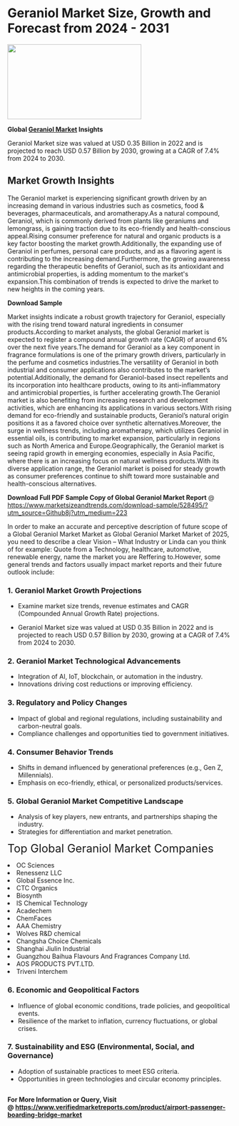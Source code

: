<H1>Geraniol Market Size, Growth and Forecast from 2024 - 2031</H1><img class="aligncenter size-medium wp-image-584254" src="https://thirdeyenews.in/wp-content/uploads/2024/09/Global-Market-Research-300x168.jpeg" alt="" width="300" height="168" /><p><strong>Global&nbsp;<a href="https://www.marketsizeandtrends.com/download-sample/528495/?utm_source=Github8j?utm_medium=223">Geraniol Market</a> Insights</strong></p><p>Geraniol Market size was valued at USD 0.35 Billion in 2022 and is projected to reach USD 0.57 Billion by 2030, growing at a CAGR of 7.4% from 2024 to 2030.</p><p><h2>Market Growth Insights</h2> <p>The Geraniol market is experiencing significant growth driven by an increasing demand in various industries such as cosmetics, food & beverages, pharmaceuticals, and aromatherapy.As a natural compound, Geraniol, which is commonly derived from plants like geraniums and lemongrass, is gaining traction due to its eco-friendly and health-conscious appeal.Rising consumer preference for natural and organic products is a key factor boosting the market growth.Additionally, the expanding use of Geraniol in perfumes, personal care products, and as a flavoring agent is contributing to the increasing demand.Furthermore, the growing awareness regarding the therapeutic benefits of Geraniol, such as its antioxidant and antimicrobial properties, is adding momentum to the market's expansion.This combination of trends is expected to drive the market to new heights in the coming years.</p> <p><strong>Download Sample</strong></p> <p>Market insights indicate a robust growth trajectory for Geraniol, especially with the rising trend toward natural ingredients in consumer products.According to market analysts, the global Geraniol market is expected to register a compound annual growth rate (CAGR) of around 6% over the next five years.The demand for Geraniol as a key component in fragrance formulations is one of the primary growth drivers, particularly in the perfume and cosmetics industries.The versatility of Geraniol in both industrial and consumer applications also contributes to the market’s potential.Additionally, the demand for Geraniol-based insect repellents and its incorporation into healthcare products, owing to its anti-inflammatory and antimicrobial properties, is further accelerating growth.The Geraniol market is also benefiting from increasing research and development activities, which are enhancing its applications in various sectors.With rising demand for eco-friendly and sustainable products, Geraniol’s natural origin positions it as a favored choice over synthetic alternatives.Moreover, the surge in wellness trends, including aromatherapy, which utilizes Geraniol in essential oils, is contributing to market expansion, particularly in regions such as North America and Europe.Geographically, the Geraniol market is seeing rapid growth in emerging economies, especially in Asia Pacific, where there is an increasing focus on natural wellness products.With its diverse application range, the Geraniol market is poised for steady growth as consumer preferences continue to shift toward more sustainable and health-conscious alternatives.</p> <p><span class=""><strong>Download Full PDF Sample Copy of Global Geraniol Market Report</strong> @ <a href="https://www.marketsizeandtrends.com/download-sample/528495/?utm_source=Github8j?utm_medium=223" target="_blank">https://www.marketsizeandtrends.com/download-sample/528495/?utm_source=Github8j?utm_medium=223</a></span></p><p>In order to make an accurate and perceptive description of future scope of a Global&nbsp;Geraniol Market Market as Global&nbsp;Geraniol Market Market of 2025, you need to describe a clear Vision &ndash; What Industry or Linda can you think of for example: Quote from a Technology, healthcare, automotive, renewable energy, name the market you are Reffering to.However, some general trends and factors usually impact market reports and their future outlook include:</p><h3>1.&nbsp;<strong>Geraniol Market Growth Projections</strong></h3><ul><li>Examine market size trends, revenue estimates and CAGR (Compounded Annual Growth Rate) projections.</li><li><p>Geraniol Market size was valued at USD 0.35 Billion in 2022 and is projected to reach USD 0.57 Billion by 2030, growing at a CAGR of 7.4% from 2024 to 2030.</p></li></ul><h3>2.&nbsp;<strong>Geraniol Market Technological Advancements</strong></h3><ul><li>Integration of AI, IoT, blockchain, or automation in the industry.</li><li>Innovations driving cost reductions or improving efficiency.</li></ul><h3>3.&nbsp;<strong>Regulatory and Policy Changes</strong></h3><ul><li>Impact of global and regional regulations, including sustainability and carbon-neutral goals.</li><li>Compliance challenges and opportunities tied to government initiatives.</li></ul><h3>4.&nbsp;<strong>Consumer Behavior Trends</strong></h3><ul><li>Shifts in demand influenced by generational preferences (e.g., Gen Z, Millennials).</li><li>Emphasis on eco-friendly, ethical, or personalized products/services.</li></ul><h3>5.&nbsp;<strong>Global Geraniol Market Competitive Landscape</strong></h3><ul><li>Analysis of key players, new entrants, and partnerships shaping the industry.</li><li>Strategies for differentiation and market penetration.</li></ul><p data-pm-slice="1 1 []"><span style="color: inherit; font-family: inherit; font-size: 25px;">Top Global Geraniol Market Companies</span></p><div class="" data-test-id=""><p><li>OC Sciences</li><li> Renessenz LLC</li><li> Global Essence Inc.</li><li> CTC Organics</li><li> Biosynth</li><li> IS Chemical Technology</li><li> Acadechem</li><li> ChemFaces</li><li> AAA Chemistry</li><li> Wolves R&D chemical</li><li> Changsha Choice Chemicals</li><li> Shanghai Jiulin Industrial</li><li> Guangzhou Baihua Flavours And Fragrances Company Ltd.</li><li> AOS PRODUCTS PVT.LTD.</li><li> Triveni Interchem</li></p></div><h3>6.&nbsp;<strong>Economic and Geopolitical Factors</strong></h3><ul><li>Influence of global economic conditions, trade policies, and geopolitical events.</li><li>Resilience of the market to inflation, currency fluctuations, or global crises.</li></ul><h3>7.&nbsp;<strong>Sustainability and ESG (Environmental, Social, and Governance)</strong></h3><ul><li>Adoption of sustainable practices to meet ESG criteria.</li><li>Opportunities in green technologies and circular economy principles.</li></ul><h2><strong style="font-size: 14px;">For More Information or Query, Visit @&nbsp;</strong><a style="background-color: #ffffff; font-size: 14px;" href="https://www.marketsizeandtrends.com/report/geraniol-market/" target="_blank">https://www.verifiedmarketreports.com/product/airport-passenger-boarding-bridge-market</a></h2>